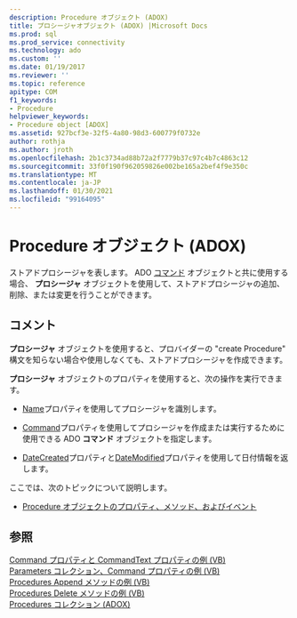 ```yaml
---
description: Procedure オブジェクト (ADOX)
title: プロシージャオブジェクト (ADOX) |Microsoft Docs
ms.prod: sql
ms.prod_service: connectivity
ms.technology: ado
ms.custom: ''
ms.date: 01/19/2017
ms.reviewer: ''
ms.topic: reference
apitype: COM
f1_keywords:
- Procedure
helpviewer_keywords:
- Procedure object [ADOX]
ms.assetid: 927bcf3e-32f5-4a80-98d3-600779f0732e
author: rothja
ms.author: jroth
ms.openlocfilehash: 2b1c3734ad88b72a2f7779b37c97c4b7c4863c12
ms.sourcegitcommit: 33f0f190f962059826e002be165a2bef4f9e350c
ms.translationtype: MT
ms.contentlocale: ja-JP
ms.lasthandoff: 01/30/2021
ms.locfileid: "99164095"
---
```

# <a name="procedure-object-adox"></a>Procedure オブジェクト (ADOX)
ストアドプロシージャを表します。 ADO [コマンド](../ado-api/command-object-ado.md) オブジェクトと共に使用する場合、 **プロシージャ** オブジェクトを使用して、ストアドプロシージャの追加、削除、または変更を行うことができます。  
  
## <a name="remarks"></a>コメント  
 **プロシージャ** オブジェクトを使用すると、プロバイダーの "create Procedure" 構文を知らない場合や使用しなくても、ストアドプロシージャを作成できます。  
  
 **プロシージャ** オブジェクトのプロパティを使用すると、次の操作を実行できます。  
  
-   [Name](./name-property-adox.md)プロパティを使用してプロシージャを識別します。  
  
-   [Command](./command-property-adox.md)プロパティを使用してプロシージャを作成または実行するために使用できる ADO **コマンド** オブジェクトを指定します。  
  
-   [DateCreated](./datecreated-property-adox.md)プロパティと[DateModified](./datemodified-property-adox.md)プロパティを使用して日付情報を返します。  
  
 ここでは、次のトピックについて説明します。  
  
-   [Procedure オブジェクトのプロパティ、メソッド、およびイベント](./procedure-object-properties-methods-and-events.md)  
  
## <a name="see-also"></a>参照  
 [Command プロパティと CommandText プロパティの例 (VB)](./command-and-commandtext-properties-example-vb.md)   
 [Parameters コレクション、Command プロパティの例 (VB)](./parameters-collection-command-property-example-vb.md)   
 [Procedures Append メソッドの例 (VB)](./procedures-append-method-example-vb.md)   
 [Procedures Delete メソッドの例 (VB)](./procedures-delete-method-example-vb.md)   
 [Procedures コレクション (ADOX)](./procedures-collection-adox.md)